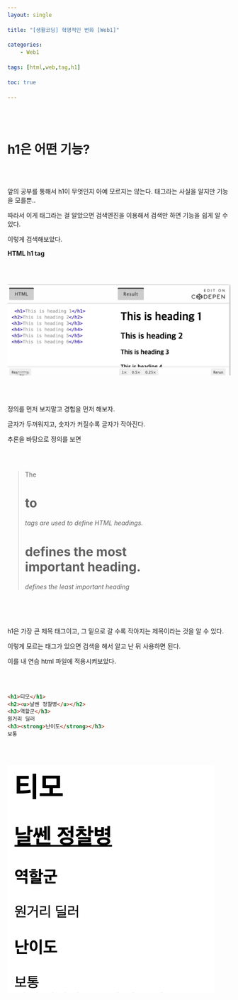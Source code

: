 ```yaml
---
layout: single

title: "[생활코딩] 혁명적인 변화 [Web1]"

categories: 
    - Web1

tags: [html,web,tag,h1]

toc: true

---
```


<br>

<br>

# h1은 어떤 기능?

<br>

<br>

앞의 공부를 통해서 h1이 무엇인지 아예 모르지는 않는다. 태그라는 사실을 알지만 기능을 모를뿐.. 

따라서 이게 태그라는 걸 알았으면 검색엔진을 이용해서 검색만 하면 기능을 쉽게 알 수 있다. 

이렇게 검색해보았다.

<strong>HTML h1 tag</strong>

<br>

<br>

![](../../images/web1/2022-10-06-2/1.png) 

<br>

<br>

정의를 먼저 보지말고 경험을 먼저 해보자.

글자가 두꺼워지고, 숫자가 커질수록 글자가 작아진다. 

추론을 바탕으로 정의를 보면

<br>

<br>

> The <h1> to <h6> tags are used to define HTML headings. <h1> defines the most important heading. <h6> defines the least important heading

<br>

<br>

h1은 가장 큰 제목 태그이고, 그 밑으로 갈 수록 작아지는 제목이라는 것을 알 수 있다.

이렇게 모르는 태그가 있으면 검색을 해서 알고 난 뒤 사용하면 된다.

이를 내 연습 html 파일에 적용시켜보았다.

<br>

<br>

```html
<h1>티모</h1>
<h2><u>날쎈 정찰병</u></h2>
<h3>역할군</h3>
원거리 딜러
<h3><strong>난이도</strong></h3>
보통
```

<br>

<br>

![](../../images/web1/2022-10-06-2/2.png) 

